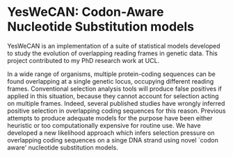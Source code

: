 # YesWeCAN: Codon-Aware Nucleotide Substitution models

YesWeCAN is an implementation of a suite of statistical models developed to study the evolution of overlapping reading frames in genetic data. This project contributed to my PhD research work at UCL.

In a wide range of organisms, multiple protein-coding sequences can be found overlapping at a single genetic locus, occupying different reading frames. Conventional selection analysis tools will produce false positives if applied in this situation, because they cannot account for selection acting on multiple frames. Indeed, several published studies have wrongly inferred positive selection in overlapping coding sequences for this reason. Previous attempts to produce adequate models for the purpose have been either heuristic or too computationally expensive for routine use. We have developed a new likelihood approach which infers selection pressure on overlapping coding sequences on a singe DNA strand using novel `codon aware' nucleotide substitution models.
